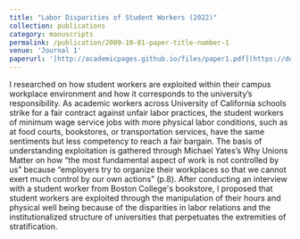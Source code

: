 ```yaml
---
title: "Labor Disparities of Student Workers (2022)"
collection: publications
category: manuscripts
permalink: /publication/2009-10-01-paper-title-number-1
venue: 'Journal 1'
paperurl: '[http://academicpages.github.io/files/paper1.pdf](https://docs.google.com/document/d/17g3cRlRaFW-gTdIpJ2lSTAny2mDIfOpFSUijCJd8pnQ/edit?usp=sharing)'
---
```

I researched on how student workers are exploited within their campus workplace environment and how it corresponds to the university’s responsibility. As academic workers across University of California schools strike for a fair contract against unfair labor practices, the student workers of minimum wage service jobs with more physical labor conditions, such as at food courts, bookstores, or transportation services, have the same sentiments but less competency to reach a fair bargain. The basis of understanding exploitation is gathered through Michael Yates’s Why Unions Matter on how “the most fundamental aspect of work is not controlled by us” because “employers try to organize their workplaces so that we cannot exert much control by our own actions” (p.8). After conducting an interview with a student worker from Boston College's bookstore, I proposed that student workers are exploited through the manipulation of their hours and physical well being because of the disparities in labor relations and the institutionalized structure of universities that perpetuates the extremities of stratification.

